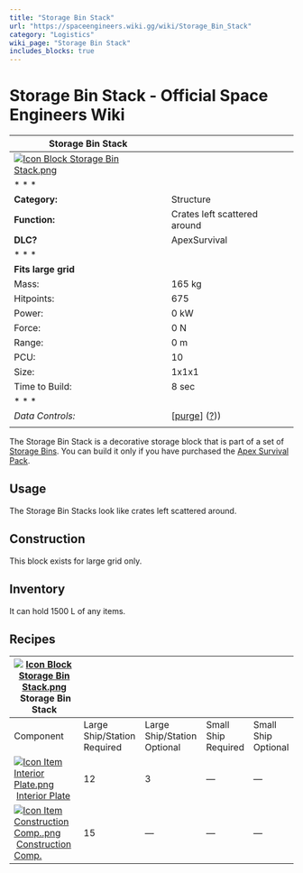 ```yaml
---
title: "Storage Bin Stack"
url: "https://spaceengineers.wiki.gg/wiki/Storage_Bin_Stack"
category: "Logistics"
wiki_page: "Storage Bin Stack"
includes_blocks: true
---
```


# Storage Bin Stack - Official Space Engineers Wiki

| Storage Bin Stack |     |
| --- | --- |
| [![Icon Block Storage Bin Stack.png](https://spaceengineers.wiki.gg/images/Icon_Block_Storage_Bin_Stack.png?2228ff)](https://spaceengineers.wiki.gg/wiki/File:Icon_Block_Storage_Bin_Stack.png) |     |
| * * * |     |
| **Category:** | Structure |
| **Function:** | Crates left scattered around |
| **DLC?** | ApexSurvival |
| * * * |     |
| **Fits large grid** |     |
| Mass: | 165 kg |
| Hitpoints: | 675 |
| Power: | 0 kW |
| Force: | 0 N |
| Range: | 0 m |
| PCU: | 10  |
| Size: | 1x1x1 |
| Time to Build: | 8 sec |
| * * * |     |
| _Data Controls:_ | \[[purge](https://spaceengineers.wiki.gg/wiki/Storage_Bin_Stack?action=purge)\] ([?](https://spaceengineers.wiki.gg/wiki/Template:Info_Block))) |
|     |     |

  
The Storage Bin Stack is a decorative storage block that is part of a set of [Storage Bins](https://spaceengineers.wiki.gg/wiki/Storage_Bins "Storage Bins"). You can build it only if you have purchased the [Apex Survival Pack](https://spaceengineers.wiki.gg/wiki/Apex_Survival_Pack "Apex Survival Pack").

## Usage

The Storage Bin Stacks look like crates left scattered around.

## Construction

This block exists for large grid only.

## Inventory

It can hold 1500 L of any items.

## Recipes

| [![Icon Block Storage Bin Stack.png](https://spaceengineers.wiki.gg/images/thumb/Icon_Block_Storage_Bin_Stack.png/21px-Icon_Block_Storage_Bin_Stack.png?2228ff)](https://spaceengineers.wiki.gg/wiki/Storage_Bin_Stack "Storage Bin Stack") Storage Bin Stack |     |     |     |     |
| --- | --- | --- | --- | --- |
| Component | Large Ship/Station  <br>Required | Large Ship/Station  <br>Optional | Small Ship  <br>Required | Small Ship  <br>Optional |
| [![Icon Item Interior Plate.png](https://spaceengineers.wiki.gg/images/thumb/Icon_Item_Interior_Plate.png/21px-Icon_Item_Interior_Plate.png?d80f8e)](https://spaceengineers.wiki.gg/wiki/Interior_Plate "Interior Plate") [Interior Plate](https://spaceengineers.wiki.gg/wiki/Interior_Plate "Interior Plate") | 12  | 3   | —   | —   |
| [![Icon Item Construction Comp..png](https://spaceengineers.wiki.gg/images/thumb/Icon_Item_Construction_Comp..png/21px-Icon_Item_Construction_Comp..png?cdc26f)](https://spaceengineers.wiki.gg/wiki/Construction_Comp. "Construction Comp.") [Construction Comp.](https://spaceengineers.wiki.gg/wiki/Construction_Comp. "Construction Comp.") | 15  | —   | —   | —   |